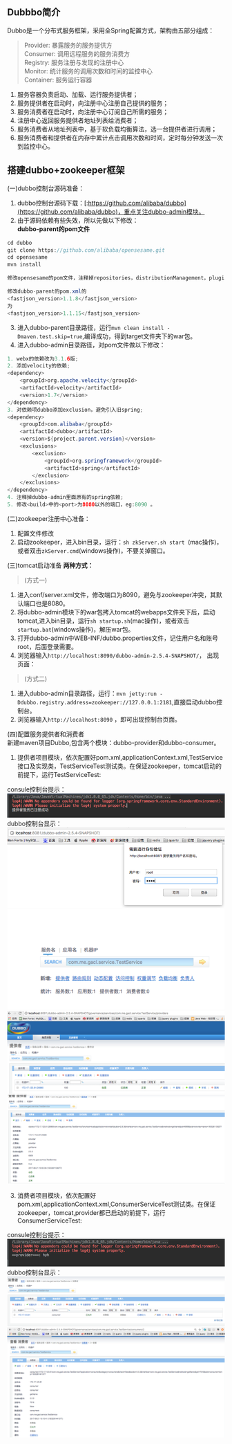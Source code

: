 ## Dubbbo简介
Dubbo是一个分布式服务框架，采用全Spring配置方式，架构由五部分组成：   
> Provider: 暴露服务的服务提供方     
> Consumer: 调用远程服务的服务消费方     
> Registry: 服务注册与发现的注册中心     
> Monitor: 统计服务的调用次数和时间的监控中心      
> Container: 服务运行容器   
1. 服务容器负责启动、加载、运行服务提供者；  
2. 服务提供者在启动时，向注册中心注册自己提供的服务；  
3. 服务消费者在启动时，向注册中心订阅自己所需的服务；  
4. 注册中心返回服务提供者地址列表给消费者；  
5. 服务消费者从地址列表中，基于软负载均衡算法，选一台提供者进行调用；   
6. 服务消费者和提供者在内存中累计点击调用次数和时间，定时每分钟发送一次到监控中心。   

## 搭建dubbo+zookeeper框架  
(一)dubbo控制台源码准备：     
1. dubbo控制台源码下载：[:https://github.com/alibaba/dubbo](https://github.com/alibaba/dubbo)，重点关注dubbo-admin模块。  
2. 由于源码依赖有些失效，所以先做以下修改：  
**dubbo-parent的pom文件**  
```java 
cd dubbo
git clone https://github.com/alibaba/opensesame.git
cd opensesame
mvn install
 ```      
```java
修改opensesame的pom文件，注释掉repositories，distributionManagement，pluginRepositories这些标签，还得注释dubbo-parent的pom.xml中的repositories标签。
```  
```java
修改dubbo-parent的pom.xml的
<fastjson_version>1.1.8</fastjson_version>
为
<fastjson_version>1.1.15</fastjson_version>
```
3. 进入dubbo-parent目录路径，运行`mvn clean install -Dmaven.test.skip=true`,编译成功，得到target文件夹下的war包。     
4. 进入dubbo-admin目录路径，对pom文件做以下修改： 
```java
1. webx的依赖改为3.1.6版;  
2. 添加velocity的依赖; 
<dependency>
    <groupId>org.apache.velocity</groupId>
    <artifactId>velocity</artifactId>
    <version>1.7</version>
</dependency>  
3. 对依赖项dubbo添加exclusion，避免引入旧spring;
<dependency>
    <groupId>com.alibaba</groupId>
    <artifactId>dubbo</artifactId>
    <version>${project.parent.version}</version>
    <exclusions>
        <exclusion>
            <groupId>org.springframework</groupId>
            <artifactId>spring</artifactId>
        </exclusion>
    </exclusions>
</dependency>
4. 注释掉dubbo-admin里面原有的spring依赖; 
5. 修改<build>中的<port>为8080以外的端口，eg:8090 。
```  
(二)zookeeper注册中心准备：     
1. 配置文件修改   
2. 启动zookeeper，进入bin目录，运行：`sh zkServer.sh start `(mac操作)，或者双击`zkServer.cmd`(windows操作)，不要关掉窗口。  

(三)tomcat启动准备
**两种方式：**
> (方式一)
1) 进入conf/server.xml文件，修改端口为8090，避免与zookeeper冲突，其默认端口也是8080。
2) 将dubbo-admin模块下的war包拷入tomcat的webapps文件夹下后，启动tomcat,进入bin目录，运行`sh startup.sh`(mac操作)，或者双击`startup.bat`(windows操作)，解压war包。   
3) 打开dubbo-admin中WEB-INF/dubbo.properties文件，记住用户名和账号root，后面登录需要。      
4) 浏览器输入`http://localhost:8090/dubbo-admin-2.5.4-SNAPSHOT/`， 出现页面：  

>(方式二)  
1) 进入dubbo-admin目录路径，运行：`mvn jetty:run -Ddubbo.registry.address=zookeeper://127.0.0.1:2181`,直接启动dubbo控制台。 
2) 浏览器输入`http://localhost:8090` ，即可出现控制台页面。  

(四)配置服务提供者和消费者   
新建maven项目Dubbo,包含两个模块：dubbo-provider和dubbo-consumer。 
1. 提供者项目模块，依次配置好pom.xml,applicationContext.xml,TestService接口及实现类，TestServiceTest测试类。在保证zookeeper，tomcat启动的前提下，运行TestServiceTest:

consule控制台提示：  
![Alt text](/dubbo-zookeeper/photos/dubbo.png)     
dubbo控制台显示：  
![Alt text](/dubbo-zookeeper/photos/aa.png)   
![Alt text](/dubbo-zookeeper/photos/bb.png)   
![Alt text](/dubbo-zookeeper/photos/cc.png)  
![Alt text](/dubbo-zookeeper/photos/dd.png) 

3. 消费者项目模块，依次配置好pom.xml,applicationContext.xml,ConsumerServiceTest测试类。在保证zookeeper，tomcat,provider都已启动的前提下，运行ConsumerServiceTest:  

consule控制台提示：  
![Alt text](/dubbo-zookeeper/photos/consule.png)
dubbo控制台显示：
![Alt text](/dubbo-zookeeper/photos/ee.png)   
![Alt text](/dubbo-zookeeper/photos/ff.png) 






